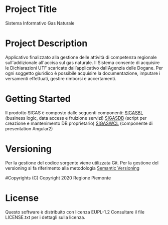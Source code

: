 # Project Title
Sistema Informativo Gas Naturale

# Project Description
Applicativo finalizzato alla gestione delle attività di competenza regionale sull'addizionale all'accisa sul gas naturale.
Il Sistema consente di acquisire le Dichiarazioni UTF scaricate dall’applicativo dall’Agenzia delle Dogane. 
Per ogni soggetto giuridico è possibile acquisire la documentazione, imputare i versamenti effettuati, gestire rimborsi e accertamenti.

# Getting Started
Il prodotto SIGAS è composto dalle seguenti componenti:
[SIGASBL](https://github.com/regione-piemonte/sigasbl) (business logic, data access e fruizione servizi)
[SIGASDB](https://github.com/regione-piemonte/sigasdb) (script per creazione e mantenimento DB proprietario)
[SIGASWCL](https://github.com/regione-piemonte/sigaswcl) (componente di presentation Angular2)

# Versioning
Per la gestione del codice sorgente viene utilizzata Git. Per la gestione del versioning si fa riferimento alla metodologia [Semantic Versioning](https://semver.org/) 

#Copyrights
(C) Copyright 2020 Regione Piemonte

# License
Questo software è distribuito con licenza EUPL-1.2
Consultare il file LICENSE.txt per i dettagli sulla licenza.
